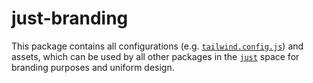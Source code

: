 # just-branding

This package contains all configurations (e.g. [`tailwind.config.js`](./tailwind.config.js)) and assets, which can be
used by all other packages in the [`just`](..) space for branding purposes and uniform design.
